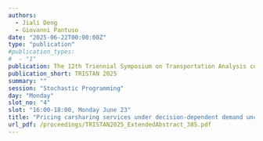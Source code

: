 ```yaml
---
authors:
  - Jiali Deng
  - Giovanni Pantuso
date: "2025-06-22T00:00:00Z"
type: "publication"
#publication_types:
#  - "1"
publication: The 12th Triennial Symposium on Transportation Analysis conference
publication_short: TRISTAN 2025
summary: ""
session: "Stochastic Programming"
day: "Monday"
slot_no: "4"
slot: "16:00-18:00, Monday June 23"
title: "Pricing carsharing services under decision-dependent demand uncertainty: A two-stage stochastic programming approach"
url_pdf: /proceedings/TRISTAN2025_ExtendedAbstract_385.pdf
---
```

